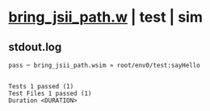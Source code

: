 # [bring_jsii_path.w](../../../../../examples/tests/valid/bring_jsii_path.w) | test | sim

## stdout.log
```log
pass ─ bring_jsii_path.wsim » root/env0/test:sayHello
 
 
Tests 1 passed (1)
Test Files 1 passed (1)
Duration <DURATION>
```

